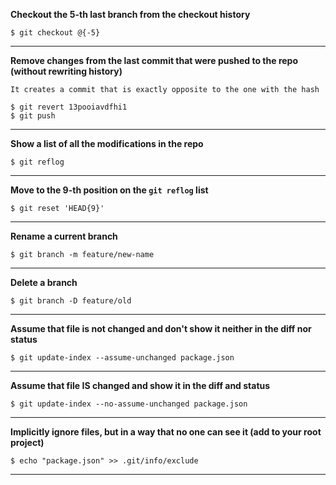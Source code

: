 **Checkout the 5-th last branch from the checkout history**
```
$ git checkout @{-5}
```
---

**Remove changes from the last commit that were pushed to the repo (without rewriting history)**
```
It creates a commit that is exactly opposite to the one with the hash

$ git revert 13pooiavdfhi1
$ git push
```
---

**Show a list of all the modifications in the repo**
```
$ git reflog
```
---

**Move to the 9-th position on the `git reflog` list**
```
$ git reset 'HEAD{9}'
```
---

**Rename a current branch**
```
$ git branch -m feature/new-name
```
---

**Delete a branch**
```
$ git branch -D feature/old
```
---

**Assume that file is not changed and don't show it neither in the diff nor status**
```
$ git update-index --assume-unchanged package.json
```
---

**Assume that file IS changed and show it in the diff and status**
```
$ git update-index --no-assume-unchanged package.json
```
---

**Implicitly ignore files, but in a way that no one can see it (add to your root project)**
```
$ echo "package.json" >> .git/info/exclude
```
---
